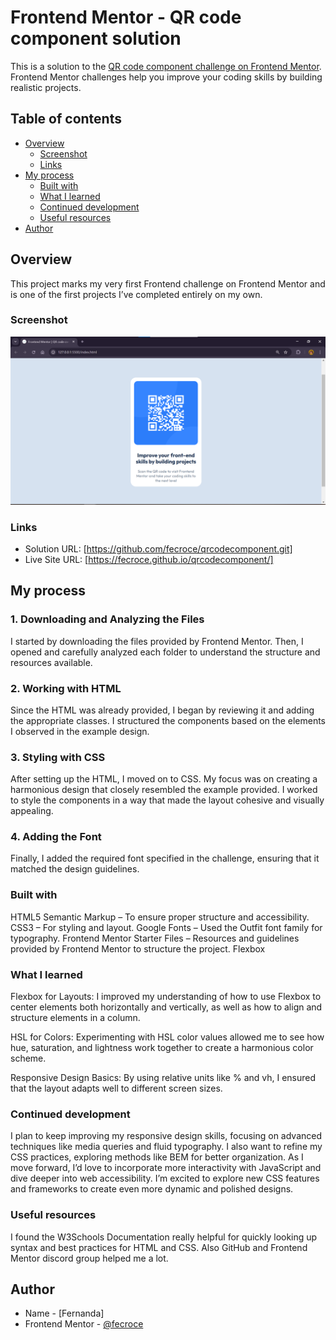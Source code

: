 # Frontend Mentor - QR code component solution

This is a solution to the [QR code component challenge on Frontend Mentor](https://www.frontendmentor.io/challenges/qr-code-component-iux_sIO_H). Frontend Mentor challenges help you improve your coding skills by building realistic projects.

## Table of contents

- [Overview](#overview)
  - [Screenshot](#screenshot)
  - [Links](#links)
- [My process](#my-process)
  - [Built with](#built-with)
  - [What I learned](#what-i-learned)
  - [Continued development](#continued-development)
  - [Useful resources](#useful-resources)
- [Author](#author)

## Overview

This project marks my very first Frontend challenge on Frontend Mentor and is one of the first projects I’ve completed entirely on my own.

### Screenshot

![](./screenshot1.png)

### Links

- Solution URL: [https://github.com/fecroce/qrcodecomponent.git]
- Live Site URL: [https://fecroce.github.io/qrcodecomponent/]

## My process

### 1. **Downloading and Analyzing the Files**

I started by downloading the files provided by Frontend Mentor. Then, I opened and carefully analyzed each folder to understand the structure and resources available.

### 2. **Working with HTML**

Since the HTML was already provided, I began by reviewing it and adding the appropriate classes. I structured the components based on the elements I observed in the example design.

### 3. **Styling with CSS**

After setting up the HTML, I moved on to CSS. My focus was on creating a harmonious design that closely resembled the example provided. I worked to style the components in a way that made the layout cohesive and visually appealing.

### 4. **Adding the Font**

Finally, I added the required font specified in the challenge, ensuring that it matched the design guidelines.

### Built with

HTML5 Semantic Markup – To ensure proper structure and accessibility.
CSS3 – For styling and layout.
Google Fonts – Used the Outfit font family for typography.
Frontend Mentor Starter Files – Resources and guidelines provided by Frontend Mentor to structure the project.
Flexbox

### What I learned

Flexbox for Layouts:
I improved my understanding of how to use Flexbox to center elements both horizontally and vertically, as well as how to align and structure elements in a column.

HSL for Colors:
Experimenting with HSL color values allowed me to see how hue, saturation, and lightness work together to create a harmonious color scheme.

Responsive Design Basics:
By using relative units like % and vh, I ensured that the layout adapts well to different screen sizes.

### Continued development

I plan to keep improving my responsive design skills, focusing on advanced techniques like media queries and fluid typography. I also want to refine my CSS practices, exploring methods like BEM for better organization. As I move forward, I’d love to incorporate more interactivity with JavaScript and dive deeper into web accessibility. I’m excited to explore new CSS features and frameworks to create even more dynamic and polished designs.

### Useful resources

I found the W3Schools Documentation really helpful for quickly looking up syntax and best practices for HTML and CSS. Also GitHub and Frontend Mentor discord group helped me a lot.

## Author

- Name - [Fernanda]
- Frontend Mentor - [@fecroce](https://www.frontendmentor.io/profile/fecroce)

